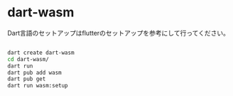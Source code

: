 # dart-wasm 

Dart言語のセットアップはflutterのセットアップを参考にして行ってください。



```bash

dart create dart-wasm
cd dart-wasm/
dart run
dart pub add wasm
dart pub get
dart run wasm:setup
```

